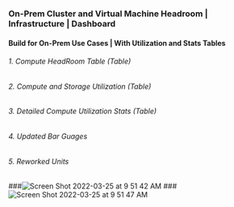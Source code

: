 ### On-Prem Cluster and Virtual Machine Headroom | Infrastructure | Dashboard
#### Build for On-Prem Use Cases | With Utilization and Stats Tables
 ###### 1. Compute HeadRoom Table (Table)
 ###### 2. Compute and Storage Utilization (Table)
 ###### 3. Detailed Compute Utilization Stats (Table)
 ###### 4. Updated Bar Guages
 ###### 5. Reworked Units

###![Screen Shot 2022-03-25 at 9 51 42 AM](https://user-images.githubusercontent.com/84854976/160133749-145a7a12-e571-4caa-887a-81ccb801ec54.png)
###![Screen Shot 2022-03-25 at 9 51 47 AM](https://user-images.githubusercontent.com/84854976/160133798-a685a49e-c037-4880-a35e-e715b2927df0.png)
